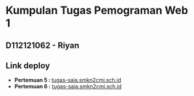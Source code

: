 # Kumpulan Tugas Pemograman Web 1

## D112121062 -  Riyan

## Link deploy

-  <b>Pertemuan 5 : </b><a href="https://tugas-saia.smkn2cmi.sch.id/pertemuan-5/">tugas-saia.smkn2cmi.sch.id</a> <br>
-  <b>Pertemuan 6 :</b> <a href="https://tugas-saia.smkn2cmi.sch.id/pertemuan-6/">tugas-saia.smkn2cmi.sch.id</a> 